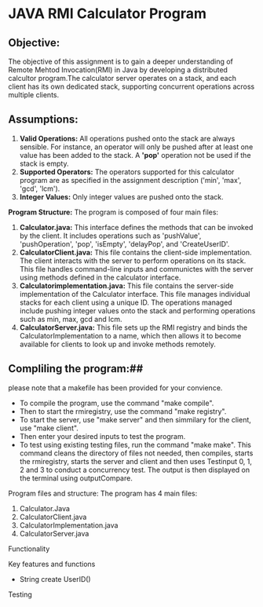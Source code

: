 # **JAVA RMI Calculator Program**

## **Objective:**

The objective of this assignment is to gain a deeper understanding of Remote Mehtod Invocation(RMI) in Java by developing a distributed calcultor program.The calculator server operates on a stack, and each client has its own dedicated stack, supporting concurrent operations across multiple clients.

## **Assumptions:**

1. **Valid Operations:**
All operations pushed onto the stack are always sensible. For instance, an operator will only be pushed after at least one value has been added to the stack. A **'pop'** operation not be used if the stack is empty.
2. **Supported Operators:**
The operators supported for this calculator program are as specified in the assignment description ('min', 'max', 'gcd', 'lcm').
3. **Integer Values:**
Only integer values are pushed onto the stack.

**Program Structure:**
The program is composed of four main files:
1. **Calculator.java:** This interface defines the methods that can be invoked by the client. It includes operations such as 'pushValue', 'pushOperation', 'pop', 'isEmpty', 'delayPop', and 'CreateUserID'.
2. **CalculatorClient.java:** This file contains the client-side implementation. The client interacts with the server to perform operations on its stack. This file handles command-line inputs and communictes with the server using methods defined in the calculator interface. 
3. **Calculatorimplementation.java:** This file contains the server-side implementation of the Calculator interface. This file manages individual stacks for each client using a unique ID. The operations managed include pushing integer values onto the stack and performing operations such as min, max, gcd and lcm. 
4. **CalculatorServer.java:** This file sets up the RMI registry and binds the CalculatorImplementation to a name, which then allows it to become available for clients to look up and invoke methods remotely.  

## Compliling the program:##
please note that a makefile has been provided for your convience. 

- To compile the program, use the command "make compile".
- Then to start the rmiregistry, use the command "make registry".
- To start the server, use "make server" and then simmilary for the client, use "make client". 
- Then enter your desired inputs to test the program. 
- To test using existing testing files, run the command "make make". This command cleans the directory of files not needed, then compiles, starts the rmiregistry, starts the server and client and then uses Testinput 0, 1, 2 and 3 to conduct a concurrency test. The output is then displayed on the terminal using outputCompare. 

Program files and structure:
The program has 4 main files: 
1. Calculator.Java 
2. CalculatorClient.java
3. CalculatorImplementation.java
4. CalculatorServer.java

Functionality

Key features and functions 
- String create UserID()

Testing 
